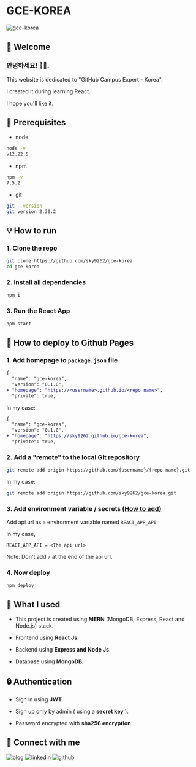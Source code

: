 # GCE-KOREA

![gce-korea](https://user-images.githubusercontent.com/37402072/129680104-e6a45504-b7fa-49d3-afdc-d4d29793f2fb.png)

## 📍 Welcome
### 안녕하세요! 👋🏼. 

This website is dedicated to "GitHub Campus Expert - Korea". 

I created it during learning React. 

I hope you'll like it.

## 📝 Prerequisites
- node
```bash
node -v
v12.22.5
```
- npm
```bash
npm -v
7.5.2
```
- git
```bash
git --version
git version 2.30.2
```

## 💡 How to run

### 1. Clone the repo
```bash
git clone https://github.com/sky9262/gce-korea
cd gce-korea
```

### 2. Install all dependencies
```bash
npm i
```

### 3. Run the React App
```bash
npm start
```

## 🔌 How to deploy to Github Pages

### 1. Add homepage to `package.json` file
```diff
{
  "name": "gce-korea",
  "version": "0.1.0",
+ "homepage": "https://<username>.github.io/<repo name>",
  "private": true,
```
In my case:
```diff
{
  "name": "gce-korea",
  "version": "0.1.0",
+ "homepage": "https://sky9262.github.io/gce-korea",
  "private": true,
```

### 2. Add a "remote" to the local Git repository
```bash
git remote add origin https://github.com/{username}/{repo-name}.git
```
In my case:
```bash
git remote add origin https://github.com/sky9262/gce-korea.git
```

### 3. Add environment variable / secrets [(How to add)](https://stackoverflow.com/questions/57685065/how-to-set-secrets-in-github-actions#:~:text=left%20hand%20menu-,Add%20a%20new%20secret,-and%20provide%20a)
Add api url as a environment variable named `REACT_APP_API`

In my case,
```
REACT_APP_API = <The api url>
```
Note: Don't add `/` at the end of the api url.

### 4. Now deploy
```bash
npm deploy
```

## 🥣 What I used

- This project is created using **MERN** (MongoDB, Express, React and Node.js) stack.

- Frontend using **React Js**.

- Backend using **Express and Node Js**.

- Database using **MongoDB**.

## 🔒 Authentication

- Sign in using **JWT**.

- Sign up only by admin ( using a **secret key** ).

- Password encrypted with **sha256 encryption**.


## 🔗 Connect with me
[![blog](https://img.shields.io/badge/blog-000?style=for-the-badge&logo=ko-fi&logoColor=white)](https://sky9262.tistory.com/)
[![linkedin](https://img.shields.io/badge/linkedin-0A66C2?style=for-the-badge&logo=linkedin&logoColor=white)](https://www.linkedin.com/in/sky9262/)
[![github](https://img.shields.io/badge/github-1DA1F2?style=for-the-badge&logo=github&logoColor=white)](https://github.com/sky9262/)



